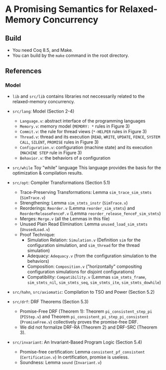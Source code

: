 # A Promising Semantics for Relaxed-Memory Concurrency

## Build

- You need Coq 8.5, and Make.
- You can build by the `make` command in the root directory.

## References

### Model

- `lib` and `src/lib` contains libraries not neccessarily related to the relaxed-memory concurrency.

- `src/lang`: Model (Section 2-4)
    + `Language.v`: abstract interface of the programming languages
    + `Memory.v`: memory model (`MEMORY: *` rules in Figure 3)
    + `Commit.v`: the rule for thread views (`*-HELPER` rules in Figure 3)
    + `Thread.v`: thread and its execution (`READ`, `WRITE`, `UPDATE`, `FENCE`, `SYSTEM CALL`, `SILENT`, `PROMISE` rules in Figure 3)
    + `Configuration.v`: configuration (machine state) and its execution (`MACHINE STEP` rule in Figure 3)
    + `Behavior.v`: the behaviors of a configuration

- `src/while` Toy "while" language
  This language provides the basis for the optimization & compilation results.

- `src/opt`: Compiler Transformations (Section 5.1)
    + Trace-Preserving Transformations: Lemma `sim_trace_sim_stmts` (`SimTrace.v`)
    + Strengthening: Lemma `sim_stmts_instr` (`SimTrace.v`)
    + Reorderings: `Reorder.v` (Lemma `reorder_sim_stmts`) and `ReorderReleaseFenceF.v` (Lemma `reorder_release_fenceF_sim_stmts`)
    + Merges: `Merge.v` (all the Lemmas in this file)
    + Unused Plain Read Elimination: Lemma `unused_load_sim_stmts` (`UnusedLoad.v`)
    + Proof Technique:
        * Simulation Relation: `Simulation.v` (Definition `sim` for the configuration simulation, and `sim_thread` for the thread simulation)
        * Adequacy: `Adequacy.v` (from the configuration simulation to the behaviors)
        * Composition: `Composition.v` ("horizontally" compositing configuration simulations for disjoint configurations)
        * Compatibility: `Compatibility.v` (Lemmas `sim_stmts_frame`, `sim_stmts_nil`, `sim_stmts_seq`, `sim_stmts_ite`, `sim_stmts_dowhile`)

- `src/hahn`, `src/axiomatic`: Compilation to TSO and Power (Section 5.2)

- `src/drf`: DRF Theorems (Section 5.3)
    + Promise-Free DRF (Theorem 1): Theorem `pi_consistent_step_pi` (`PIStep.v`) and Theorem `pi_consistent_pi_step_pi_consistent` (`PromiseFree.v`) collectively proves the promise-free DRF.
    + We did not formalize DRF-RA (Theorem 2) and DRF-SRC (Theorem 3).

- `src/invariant`: An Invariant-Based Program Logic (Section 5.4)
    + Promise-free certification: Lemma `consistent_pf_consistent` (`Certification.v`)
      In certification, promise is useless.
    + Soundness: Lemma `sound` (`Invariant.v`)

